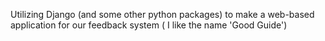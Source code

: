 Utilizing Django (and some other python packages) to make a web-based application for our feedback system ( I like the name 'Good Guide')


